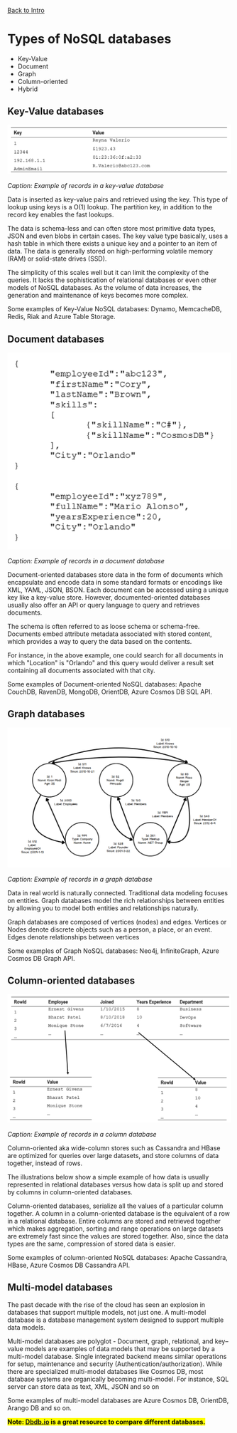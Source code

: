 [Back to Intro](intro.md)

# Types of NoSQL databases

- Key-Value
- Document
- Graph
- Column-oriented
- Hybrid

## Key-Value databases

![Example of records in a key-value database](/img/key-value.png)

*Caption: Example of records in a key-value database*

Data is inserted as key-value pairs and retrieved using the key. This type of lookup using keys is a O(1) lookup. The partition key, in addition to the record key enables the fast lookups.

The data is schema-less and can often store most primitive data types, JSON and even blobs in certain cases. The key value type basically, uses a hash table in which there exists a unique key and a pointer to an item of data. The data is generally stored on high-performing volatile memory (RAM) or solid-state drives (SSD).

The simplicity of this scales well but it can limit the complexity of the queries. It lacks the sophistication of relational databases or even other models of NoSQL databases. As the volume of data increases, the generation and maintenance of keys becomes more complex.

Some examples of Key-Value NoSQL databases: Dynamo, MemcacheDB, Redis, Riak and Azure Table Storage.

## Document databases

![Example of records in a document database](/img/document.png)

*Caption: Example of records in a document database*

Document-oriented databases store data in the form of documents which encapsulate and encode data in some standard formats or encodings like XML, YAML, JSON, BSON. Each document can be accessed using a unique key like a key-value store. However, documented-oriented databases usually also offer an API or query language to query and retrieves documents.

The schema is often referred to as loose schema or schema-free. Documents embed attribute metadata associated with stored content, which provides a way to query the data based on the contents.

For instance, in the above example, one could search for all documents in which "Location" is "Orlando" and this query would deliver a result set containing all documents associated with that city.

Some examples of Document-oriented NoSQL databases: Apache CouchDB, RavenDB, MongoDB, OrientDB, Azure Cosmos DB SQL API.

## Graph databases

![Example of records in a graph database](/img/graph.png)

*Caption: Example of records in a graph database*

Data in real world is naturally connected. Traditional data modeling focuses on entities. Graph databases model the rich relationships between entities by allowing you to model both entities and relationships naturally.

Graph databases are composed of vertices (nodes) and edges. Vertices or Nodes denote discrete objects such as a person, a place, or an event. Edges denote relationships between vertices

Some examples of Graph NoSQL databases: Neo4j, InfiniteGraph, Azure Cosmos DB Graph API.

## Column-oriented databases

![Example of records in a column database](/img/column.png)

*Caption: Example of records in a column database*

Column-oriented aka wide-column stores such as Cassandra and HBase are optimized for queries over large datasets, and store columns of data together, instead of rows. 

The illustrations below show a simple example of how data is usually represented in relational databases versus how data is split up and stored by columns in column-oriented databases.

Column-oriented databases, serialize all the values of a particular column together. A column in a column-oriented database is the equivalent of a row in a relational database. Entire columns are stored and retrieved together which makes aggregation, sorting and range operations on large datasets are extremely fast since the values are stored together. Also, since the data types are the same, compression of stored data is easier. 

Some examples of column-oriented NoSQL databases: Apache Cassandra, HBase, Azure Cosmos DB Cassandra API.

## Multi-model databases

The past decade with the rise of the cloud has seen an explosion in databases that support multiple models, not just one. A multi-model database is a database management system designed to support multiple data models.

Multi-model databases are polyglot - Document, graph, relational, and key–value models are examples of data models that may be supported by a multi-model database. Single integrated backend means similar operations for setup, maintenance and security (Authentication/authorization). While there are specialized multi-model databases like Cosmos DB, most database systems are organically becoming multi-model. For instance, SQL server can store data as text, XML, JSON and so on

Some examples of multi-model databases are Azure Cosmos DB, OrientDB, Arango DB and so on.

<mark>**Note: [Dbdb.io](https://Dbdb.io) is a great resource to compare different databases.**</mark>